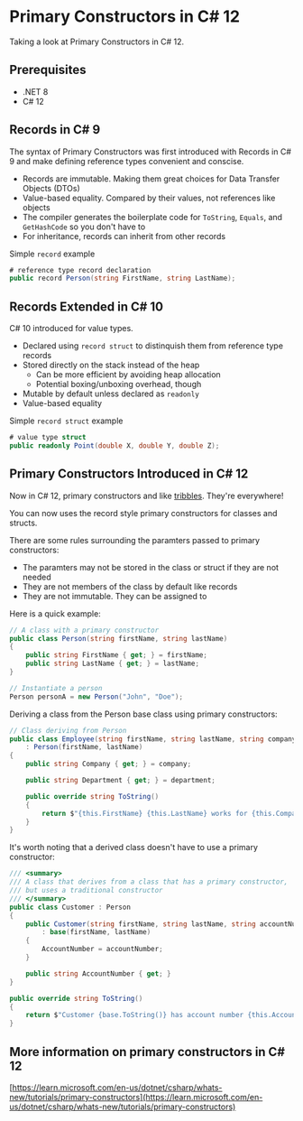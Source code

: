 # Primary Constructors in C# 12

Taking a look at Primary Constructors in C# 12.

## Prerequisites

* .NET 8
* C# 12

## Records in C# 9

The syntax of Primary Constructors was first introduced with Records in C# 9 and make defining reference types convenient and conscise.

* Records are immutable.  Making them great choices for Data Transfer Objects (DTOs)
* Value-based equality.  Compared by their values, not references like objects
* The compiler generates the boilerplate code for ```ToString```, ```Equals```, and ```GetHashCode``` so you don't have to
* For inheritance, records can inherit from other records

Simple ```record``` example

```csharp
# reference type record declaration
public record Person(string FirstName, string LastName);
```

## Records Extended in C# 10

C# 10 introduced for value types.

* Declared using ```record struct``` to distinquish them from reference type records
* Stored directly on the stack instead of the heap
	* Can be more efficient by avoiding heap allocation
	* Potential boxing/unboxing overhead, though
* Mutable by default unless declared as ```readonly```
* Value-based equality 

Simple ```record struct``` example

```csharp
# value type struct
public readonly Point(double X, double Y, double Z);
```

## Primary Constructors Introduced in C# 12

Now in C# 12, primary constructors and like [tribbles](https://en.wikipedia.org/wiki/Tribble). They're everywhere!

You can now uses the record style primary constructors for classes and structs.

There are some rules surrounding the paramters passed to primary constructors:

* The paramters may not be stored in the class or struct if they are not needed
* They are not members of the class by default like records
* They are not immutable.  They can be assigned to 

Here is a quick example:

```csharp
// A class with a primary constructor
public class Person(string firstName, string lastName)
{
    public string FirstName { get; } = firstName;
    public string LastName { get; } = lastName;
}

// Instantiate a person
Person personA = new Person("John", "Doe");
```

Deriving a class from the Person base class using primary constructors:

```csharp
// Class deriving from Person
public class Employee(string firstName, string lastName, string company, string department) 
    : Person(firstName, lastName)
{
    public string Company { get; } = company;

    public string Department { get; } = department;

    public override string ToString()
    {
        return $"{this.FirstName} {this.LastName} works for {this.Company} in {this.Department}";
    }
}
```

It's worth noting that a derived class doesn't have to use a primary constructor:

```csharp
/// <summary>
/// A class that derives from a class that has a primary constructor, 
/// but uses a traditional constructor
/// </summary>
public class Customer : Person
{
    public Customer(string firstName, string lastName, string accountNumber) 
        : base(firstName, lastName)
    {
        AccountNumber = accountNumber;
    }

    public string AccountNumber { get; }
}

public override string ToString()
{
    return $"Customer {base.ToString()} has account number {this.AccountNumber}";
}
```

## More information on primary constructors in C# 12

[https://learn.microsoft.com/en-us/dotnet/csharp/whats-new/tutorials/primary-constructors](https://learn.microsoft.com/en-us/dotnet/csharp/whats-new/tutorials/primary-constructors)